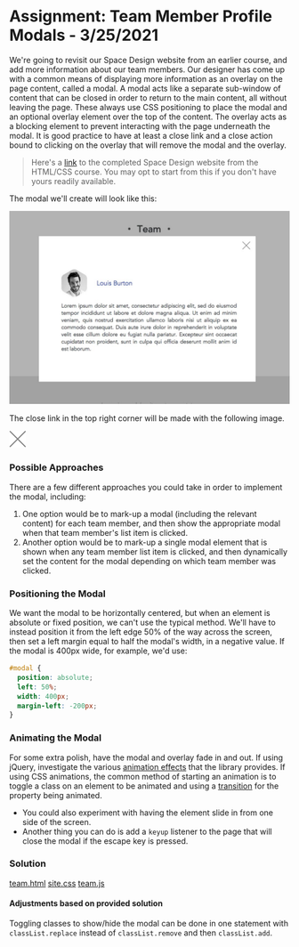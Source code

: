 
# Assignment: Team Member Profile Modals - 3/25/2021

We're going to revisit our Space Design website from an earlier course, and add more information about our team members. Our designer has come up with a common means of displaying more information as an overlay on the page content, called a modal. A modal acts like a separate sub-window of content that can be closed in order to return to the main content, all without leaving the page. These always use CSS positioning to place the modal and an optional overlay element over the top of the content. The overlay acts as a blocking element to prevent interacting with the page underneath the modal. It is good practice to have at least a close link and a close action bound to clicking on the overlay that will remove the modal and the overlay.

> Here's a [link](https://d3jtzah944tvom.cloudfront.net/lesson_3/company_site_responsive_breakpoints/company_site.zip) to the completed Space Design website from the HTML/CSS course. You may opt to start from this if you don't have yours readily available.

The modal we'll create will look like this:

![team_modal.jpg](images/team_modal.jpg)

The close link in the top right corner will be made with the following image.

![icon_close.png](images/icon_close.png)

### Possible Approaches

There are a few different approaches you could take in order to implement the modal, including:

1. One option would be to mark-up a modal (including the relevant content) for each team member, and then show the appropriate modal when that team member's list item is clicked.
2. Another option would be to mark-up a single modal element that is shown when any team member list item is clicked, and then dynamically set the content for the modal depending on which team member was clicked.

### Positioning the Modal

We want the modal to be horizontally centered, but when an element is absolute or fixed position, we can't use the typical method. We'll have to instead position it from the left edge 50% of the way across the screen, then set a left margin equal to half the modal's width, in a negative value. If the modal is 400px wide, for example, we'd use:

```css
#modal {
  position: absolute;
  left: 50%;
  width: 400px;
  margin-left: -200px;
}
```

### Animating the Modal

For some extra polish, have the modal and overlay fade in and out. If using jQuery, investigate the various [animation effects](https://api.jquery.com/category/effects/) that the library provides. If using CSS animations, the common method of starting an animation is to toggle a class on an element to be animated and using a [transition](https://developer.mozilla.org/en-US/docs/Web/CSS/transition) for the property being animated.

* You could also experiment with having the element slide in from one side of the screen.
* Another thing you can do is add a `keyup` listener to the page that will close the modal if the escape key is pressed.

### Solution

[team.html](team.html)
[site.css](site.css)
[team.js](team.js)

#### Adjustments based on provided solution

Toggling classes to show/hide the modal can be done in one statement with `classList.replace` instead of `classList.remove` and then `classList.add`.
